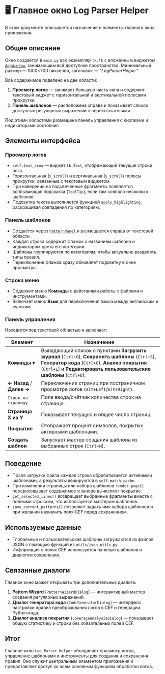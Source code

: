 # 🖥️ Главное окно Log Parser Helper

В этом документе описывается назначение и элементы главного окна приложения.

## Общее описание

Окно создаётся в `main.py` как экземпляр `tk.Tk` с вложенным виджетом [`AppWindow`](../gui/app_window.py), занимающим всё доступное пространство. Минимальный размер — 1000×700 пикселей, заголовок — *"LogParserHelper"*.

Всё содержимое поделено на две области:

1. **Просмотр логов** — занимает большую часть окна и содержит текстовый виджет с горизонтальной и вертикальной полосами прокрутки.
2. **Панель шаблонов** — расположена справа и показывает список доступных регулярных выражений с переключателями.

Под этими областями размещена панель управления с кнопками и индикаторами состояния.

## Элементы интерфейса

### Просмотр логов

- `self.text_area` — виджет `tk.Text`, отображающий текущие строки лога.
- Горизонтальная (`x_scroll`) и вертикальная (`y_scroll`) полосы прокрутки, связанные с текстовым виджетом.
- При наведении на подсвеченные фрагменты появляется всплывающая подсказка (`ToolTip`), если там совпало несколько шаблонов.
- Подсветка текста выполняется функцией `apply_highlighting`, раскрашивая совпадения по категориям.

### Панель шаблонов

- Создаётся через [`PatternPanel`](../gui/pattern_panel.py) и размещается справа от текстовой области.
- Каждая строка содержит флажок с названием шаблона и индикатором цвета его категории.
- Шаблоны группируются по категориям, чтобы визуально разделять типы правил.
- Переключение флажка сразу обновляет подсветку в окне просмотра.

### Строка меню

- Содержит меню **Команды** с действиями работы с файлами и инструментами.
- Включает меню **Язык** для переключения языка между английским и русским.

### Панель управления

Находится под текстовой областью и включает:

| Элемент | Назначение |
|---------|-----------|
| **Команды ▾** | Выпадающий список с пунктами **Загрузить журнал** (`Ctrl+O`), **Сохранить шаблоны** (`Ctrl+S`), **Генератор кода** (`Ctrl+G`), **Анализ покрытия** (`Ctrl+L`) и **Редактировать пользовательские шаблоны** (`Ctrl+U`). |
| **← Назад** / **Далее →** | Переключение страниц при постраничном просмотре логов (`Alt+Left`/`Alt+Right`). |
| `Строк на страницу` | Поле ввода/счётчик количества строк на странице. |
| **Страница X из Y** | Показывает текущую и общее число страниц. |
| **Покрытие** | Отображает процент символов, покрытых активными шаблонами. |
| **Создать шаблон** | Запускает мастер создания шаблона из выбранных строк (`Ctrl+N`). |

## Поведение

- После загрузки файла каждая строка обрабатывается активными шаблонами, а результаты кешируются в `self.match_cache`.
- При изменении страницы или набора шаблонов `render_page()` перерисовывает содержимое и заново вычисляет покрытие.
- `get_selected_lines()` возвращает выбранные фрагменты вместе с полными строками, что используется мастером шаблонов.
- `save_current_patterns()` позволяет задать имя набора шаблонов и при желании назначить поля CEF перед сохранением.

## Используемые данные

- Глобальные и пользовательские шаблоны загружаются из файлов JSON с помощью функций из `utils/json_utils.py`.
- Информация о полях CEF используется панелью шаблонов и диалогом сохранения.

## Связанные диалоги

Главное окно может открывать три дополнительных диалога:

1. **Pattern Wizard** (`PatternWizardDialog`) — интерактивный мастер создания регулярных выражений.
2. **Диалог генератора кода** (`CodeGeneratorDialog`) — интерфейс настройки правил преобразования логов в CEF и генерации Python‑кода.
3. **Диалог анализа покрытия** (`CoverageAnalysisDialog`) — показывает общую статистику и строки без обязательных полей CEF.

## Итог

Главное окно `Log Parser Helper` объединяет просмотр логов, управление шаблонами и инструменты для создания и сохранения правил. Оно служит центральным элементом приложения и предоставляет доступ ко всем основным функциям обработки логов.
